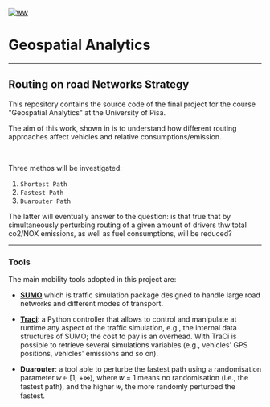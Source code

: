 
<a href="https://ibb.co/HzCRTvG"><img src="https://i.ibb.co/zRFCVcP/ww.png" alt="ww" border="0"></a>
# Geospatial Analytics
---

## Routing on road Networks Strategy

This repository contains the source code of the final project for the course "Geospatial Analytics" at the University of Pisa.

The aim of this work, shown in is to understand how different routing approaches affect vehicles and relative consumptions/emission.

<br>

Three methos will be investigated:

1.   `Shortest Path`
2.   `Fastest Path`
3.   `Duarouter Path`

The latter will eventually answer to the question: is that true that by simultaneously perturbing routing of a given amount of drivers thw total co2/NOX emissions, as well as fuel consumptions, will be reduced?

--- 

### Tools

The main mobility tools adopted in this project are:

*  [**SUMO**](https://pypi.org/project/sumolib/) which is traffic simulation package designed to handle large road networks and different modes of transport.

* [**Traci**](https://sumo.dlr.de/docs/TraCI.html): a Python controller that allows to control and manipulate at runtime any aspect of the traffic simulation, e.g., the internal data structures of SUMO; the cost to pay is an overhead.
With TraCi is possible to retrieve several simulations variables (e.g., vehicles' GPS positions, vehicles' emissions and so on). <br>

* **Duarouter**: a tool able to perturbe the fastest path using a randomisation parameter 𝑤 ∈ \[1, $+\infty$\), where 𝑤 = 1 means no randomisation (i.e., the fastest path), and the higher 𝑤, the more randomly perturbed the fastest.





